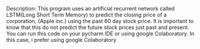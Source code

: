 Description: This program uses an artificial recurrent network called LSTM(Long Short Term Memory) to predict the closing price of a corporation,
(Apple inc.) using the past 60 day stock price. It is important to know that this do not predict the future stock prices just past and present. 
You can run this code on your pycharm IDE or using google Colaboratory. In this case, i prefer using google Colaboratory